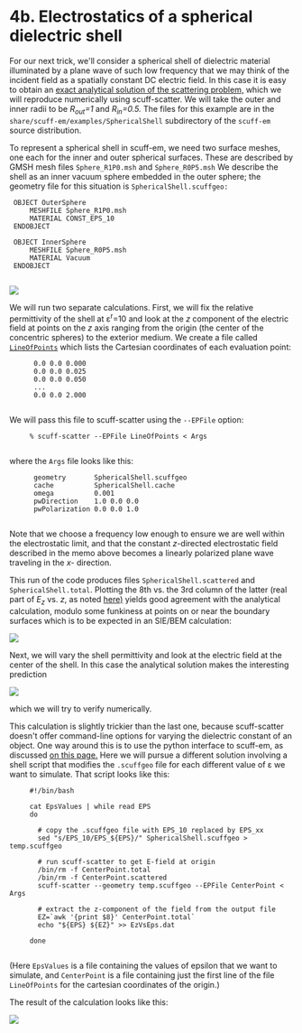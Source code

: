 # 4b. Electrostatics of a spherical dielectric shell

For our next trick, we'll consider a spherical shell of dielectric material illuminated by a plane wave of such low frequency that we may think of the incident field as a spatially constant DC electric field. In this case it is easy to obtain an [exact analytical solution of the scattering problem,](scuff-em/scuff-scatter/SphericalShellElectrostatics.pdf) which we will reproduce numerically using scuff-scatter. We will take the outer and inner radii to be *R<sub>out</sub>=1* and *R<sub>in</sub>=0.5.* The files for this example are in the `share/scuff-em/examples/SphericalShell` subdirectory of the `scuff-em` source distribution.

To represent a spherical shell in scuff-em, we need two surface meshes, one each for the inner and outer spherical surfaces. These are described by GMSH mesh files `Sphere_R1P0.msh` and `Sphere_R0P5.msh` We describe the shell as an inner vacuum sphere embedded in the outer sphere; the geometry file for this situation is `SphericalShell.scuffgeo:`

~~~~ {.Listing}
 OBJECT OuterSphere 
     MESHFILE Sphere_R1P0.msh
     MATERIAL CONST_EPS_10
 ENDOBJECT 
  
 OBJECT InnerSphere 
     MESHFILE Sphere_R0P5.msh
     MATERIAL Vacuum
 ENDOBJECT 
      
~~~~

[![](scuff-em/scuff-scatter/SphericalShell.png)](scuff-em/scuff-scatter/SphericalShell.png)

We will run two separate calculations. First, we will fix the relative permittivity of the shell at ε<sup>r</sup>=10 and look at the *z* component of the electric field at points on the *z* axis ranging from the origin (the center of the concentric spheres) to the exterior medium. We create a file called [`LineOfPoints`](scuff-em/scuff-scatter/LineOfPoints) which lists the Cartesian coordinates of each evaluation point:

~~~~ {.Listing}
      0.0 0.0 0.000
      0.0 0.0 0.025
      0.0 0.0 0.050
      ...
      0.0 0.0 2.000
    
~~~~

We will pass this file to scuff-scatter using the `--EPFile` option:

~~~~ {.Listing}
     % scuff-scatter --EPFile LineOfPoints < Args
    
~~~~

where the `Args` file looks like this:

~~~~ {.Listing}
      geometry       SphericalShell.scuffgeo
      cache          SphericalShell.cache
      omega          0.001
      pwDirection    1.0 0.0 0.0
      pwPolarization 0.0 0.0 1.0
    
~~~~

Note that we choose a frequency low enough to ensure we are well within the electrostatic limit, and that the constant *z*-directed electrostatic field described in the memo above becomes a linearly polarized plane wave traveling in the *x-* direction.

This run of the code produces files `SphericalShell.scattered` and `SphericalShell.total`. Plotting the 8th vs. the 3rd column of the latter (real part of *E<sub>z</sub>* vs. *z*, as noted [here)](scuff-em/scuff-scatter/scuffScatterFiles.shtml#EPFileTable) yields good agreement with the analytical calculation, modulo some funkiness at points on or near the boundary surfaces which is to be expected in an SIE/BEM calculation:

![](scuff-em/scuff-scatter/EzVsZ.png)

Next, we will vary the shell permittivity and look at the electric field at the center of the shell. In this case the analytical solution makes the interesting prediction

![](scuff-em/scuff-scatter/EzVsEpsEq.png)

which we will try to verify numerically.

This calculation is slightly trickier than the last one, because scuff-scatter doesn't offer command-line options for varying the dielectric constant of an object. One way around this is to use the python interface to scuff-em, as discussed [on this page.](scuff-em/libscuff/python.shtml) Here we will pursue a different solution involving a shell script that modifies the `.scuffgeo` file for each different value of ε we want to simulate. That script looks like this:

~~~~ {.listing}
     #!/bin/bash

     cat EpsValues | while read EPS
     do

       # copy the .scuffgeo file with EPS_10 replaced by EPS_xx
       sed "s/EPS_10/EPS_${EPS}/" SphericalShell.scuffgeo > temp.scuffgeo

       # run scuff-scatter to get E-field at origin
       /bin/rm -f CenterPoint.total
       /bin/rm -f CenterPoint.scattered
       scuff-scatter --geometry temp.scuffgeo --EPFile CenterPoint < Args

       # extract the z-component of the field from the output file
       EZ=`awk '{print $8}' CenterPoint.total`
       echo "${EPS} ${EZ}" >> EzVsEps.dat

     done
    
~~~~

(Here `EpsValues` is a file containing the values of epsilon that we want to simulate, and `CenterPoint` is a file containing just the first line of the file `LineOfPoints` for the cartesian coordinates of the origin.)

The result of the calculation looks like this:

![](scuff-em/scuff-scatter/EzVsEps.png)
